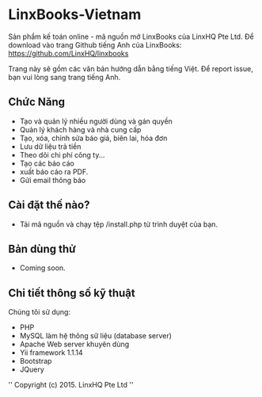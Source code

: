 # LinxBooks-Vietnam
Sản phẩm kế toán online - mã nguồn mở LinxBooks của LinxHQ Pte Ltd. Để download vào trang Github tiếng Anh của LinxBooks:  https://github.com/LinxHQ/linxbooks

Trang này sẽ gồm các văn bản hướng dẫn bằng tiếng Việt. Để report issue, bạn vui lòng sang trang tiếng Anh.

## Chức Năng
* Tạo và quản lý nhiều người dùng và gán quyền
* Quản lý khách hàng và nhà cung cấp
* Tạo, xóa, chỉnh sửa báo giá, biên lai, hóa đơn
* Lưu dữ liệu trả tiền
* Theo dõi chi phí công ty...
* Tạo các báo cáo
* xuất báo cáo ra PDF.
* Gửi email thông báo

## Cài đặt thế nào?
* Tải mã nguồn và chạy tệp /install.php từ trình duyệt của bạn.

## Bản dùng thử
* Coming soon.

## Chi tiết thông số kỹ thuật

Chúng tôi sử dụng:
* PHP
* MySQL làm hệ thông sữ liệu (database server)
* Apache Web server khuyên dùng
* Yii framework 1.1.14
* Bootstrap
* JQuery


'' Copyright (c) 2015. LinxHQ Pte Ltd ''

